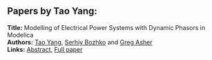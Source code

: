 <h2>Papers by Tao Yang:</h2>
<p>
<b>Title:</b> Modelling of Electrical Power Systems with Dynamic Phasors in Modelica<br />
<b>Authors:</b> <a href="../authors/author_344.html">Tao Yang</a>, <a href="../authors/author_49.html">Serhiy Bozhko</a> and <a href="../authors/author_13.html">Greg Asher</a><br />
<b>Links:</b> <a href="../abstracts/abstract_54.pdf">Abstract</a>, <a href="../submissions/ECP14096507_YangBozhkoAsher.pdf">Full paper</a>
</p>